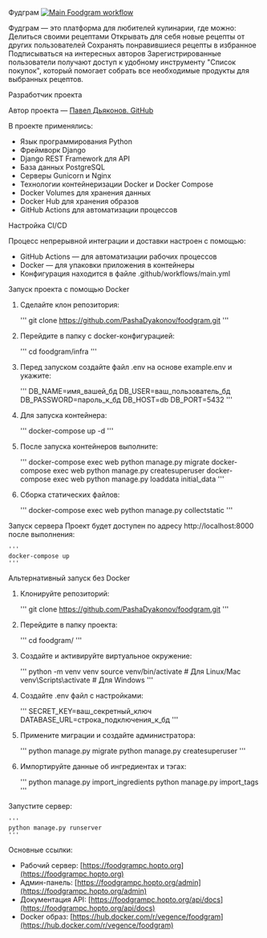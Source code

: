 Фудграм [![Main Foodgram workflow](https://github.com/PashaDyakonov/foodgram/actions/workflows/main.yml/badge.svg)](https://github.com/PashaDyakonov/foodgram/actions/workflows/main.yml)

Фудграм — это платформа для любителей кулинарии, где можно:
Делиться своими рецептами
Открывать для себя новые рецепты от других пользователей
Сохранять понравившиеся рецепты в избранное
Подписываться на интересных авторов
Зарегистрированные пользователи получают доступ к удобному инструменту "Список покупок", который помогает собрать все необходимые продукты для выбранных рецептов.

Разработчик проекта

Автор проекта — [Павел Дьяконов. GitHub](https://github.com/PashaDyakonov)

В проекте применялись:

- Язык программирования Python
- Фреймворк Django
- Django REST Framework для API
- База данных PostgreSQL
- Серверы Gunicorn и Nginx
- Технологии контейнеризации Docker и Docker Compose
- Docker Volumes для хранения данных
- Docker Hub для хранения образов
- GitHub Actions для автоматизации процессов

Настройка CI/CD

Процесс непрерывной интеграции и доставки настроен с помощью:
- GitHub Actions — для автоматизации рабочих процессов
- Docker — для упаковки приложения в контейнеры
- Конфигурация находится в файле .github/workflows/main.yml

Запуск проекта с помощью Docker

1) Сделайте клон репозитория:
    
    '''
    git clone https://github.com/PashaDyakonov/foodgram.git
    '''
    

2) Перейдите в папку с docker-конфигурацией:
    
    '''
    cd foodgram/infra
    '''

3) Перед запуском создайте файл .env на основе example.env и укажите:
    
    '''
    DB_NAME=имя_вашей_бд
    DB_USER=ваш_пользователь_бд
    DB_PASSWORD=пароль_к_бд
    DB_HOST=db
    DB_PORT=5432
    '''
    
4) Для запуска контейнера:

    '''
    docker-compose up -d
    '''

5) После запуска контейнеров выполните:

    '''
    docker-compose exec web python manage.py migrate
    docker-compose exec web python manage.py createsuperuser
    docker-compose exec web python manage.py loaddata initial_data
    '''

6) Сборка статических файлов:

    '''
    docker-compose exec web python manage.py collectstatic
    '''

Запуск сервера
Проект будет доступен по адресу http://localhost:8000 после выполнения:

    '''
    docker-compose up
    '''

Альтернативный запуск без Docker

1) Клонируйте репозиторий:

    '''
    git clone https://github.com/PashaDyakonov/foodgram.git
    '''

2) Перейдите в папку проекта:

    '''
    cd foodgram/
    '''

3) Создайте и активируйте виртуальное окружение:

    '''
    python -m venv venv
    source venv/bin/activate  # Для Linux/Mac
    venv\Scripts\activate    # Для Windows
    '''

4) Создайте .env файл с настройками:

    '''
    SECRET_KEY=ваш_секретный_ключ
    DATABASE_URL=строка_подключения_к_бд
    '''

5) Примените миграции и создайте администратора:

    '''
    python manage.py migrate
    python manage.py createsuperuser
    '''

6) Импортируйте данные об ингредиентах и тэгах:

    '''
    python manage.py import_ingredients
    python manage.py import_tags
    '''

Запустите сервер:

    '''
    python manage.py runserver
    '''


Основные ссылки:

-  Рабочий сервер: [https://foodgrampc.hopto.org](https://foodgrampc.hopto.org)
-  Админ-панель: [https://foodgrampc.hopto.org/admin](https://foodgrampc.hopto.org/admin)
-  Документация API: [https://foodgrampc.hopto.org/api/docs](https://foodgrampc.hopto.org/api/docs)
-  Docker образ: [https://hub.docker.com/r/vegence/foodgram](https://hub.docker.com/r/vegence/foodgram)
